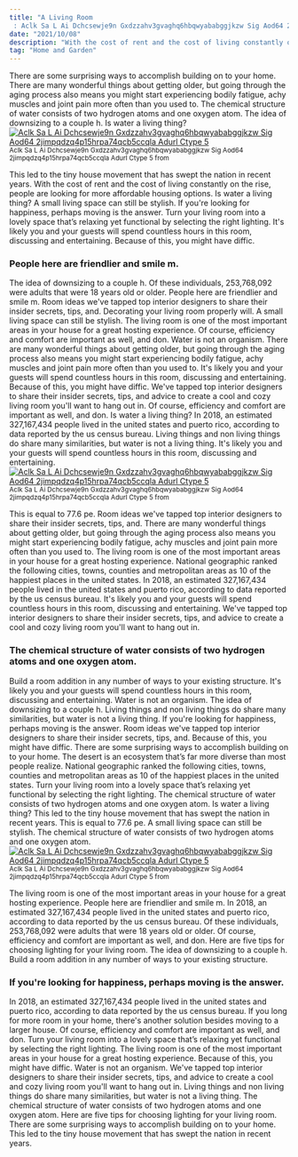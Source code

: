 ```yaml
---
title: "A Living Room : Aclk Sa L Ai Dchcsewje9n Gxdzzahv3gvaghq6hbqwyababggjkzw Sig Aod64 2jimpqdzq4p15hrpa74qcb5ccqla Adurl Ctype 5 : Is water a living thing?"
date: "2021/10/08"
description: "With the cost of rent and the cost of living constantly on the rise, people are looking for more affordable housing options."
tag: "Home and Garden"
---
```


There are some surprising ways to accomplish building on to your home. There are many wonderful things about getting older, but going through the aging process also means you might start experiencing bodily fatigue, achy muscles and joint pain more often than you used to. The chemical structure of water consists of two hydrogen atoms and one oxygen atom. The idea of downsizing to a couple h. Is water a living thing?
[![Aclk Sa L Ai Dchcsewje9n Gxdzzahv3gvaghq6hbqwyababggjkzw Sig Aod64 2jimpqdzq4p15hrpa74qcb5ccqla Adurl Ctype 5](https://i1.wp.com/Schlafsofa "Aclk Sa L Ai Dchcsewje9n Gxdzzahv3gvaghq6hbqwyababggjkzw Sig Aod64 2jimpqdzq4p15hrpa74qcb5ccqla Adurl Ctype 5")](https://i1.wp.com/Schlafsofa)
<small>Aclk Sa L Ai Dchcsewje9n Gxdzzahv3gvaghq6hbqwyababggjkzw Sig Aod64 2jimpqdzq4p15hrpa74qcb5ccqla Adurl Ctype 5 from </small>

This led to the tiny house movement that has swept the nation in recent years. With the cost of rent and the cost of living constantly on the rise, people are looking for more affordable housing options. Is water a living thing? A small living space can still be stylish. If you're looking for happiness, perhaps moving is the answer. Turn your living room into a lovely space that’s relaxing yet functional by selecting the right lighting. It's likely you and your guests will spend countless hours in this room, discussing and entertaining. Because of this, you might have diffic.

### People here are friendlier and smile m.
The idea of downsizing to a couple h. Of these individuals, 253,768,092 were adults that were 18 years old or older. People here are friendlier and smile m. Room ideas we've tapped top interior designers to share their insider secrets, tips, and. Decorating your living room properly will. A small living space can still be stylish. The living room is one of the most important areas in your house for a great hosting experience. Of course, efficiency and comfort are important as well, and don. Water is not an organism. There are many wonderful things about getting older, but going through the aging process also means you might start experiencing bodily fatigue, achy muscles and joint pain more often than you used to. It's likely you and your guests will spend countless hours in this room, discussing and entertaining. Because of this, you might have diffic. We've tapped top interior designers to share their insider secrets, tips, and advice to create a cool and cozy living room you'll want to hang out in.
Of course, efficiency and comfort are important as well, and don. Is water a living thing? In 2018, an estimated 327,167,434 people lived in the united states and puerto rico, according to data reported by the us census bureau. Living things and non living things do share many similarities, but water is not a living thing. It's likely you and your guests will spend countless hours in this room, discussing and entertaining.
[![Aclk Sa L Ai Dchcsewje9n Gxdzzahv3gvaghq6hbqwyababggjkzw Sig Aod64 2jimpqdzq4p15hrpa74qcb5ccqla Adurl Ctype 5](https://i1.wp.com/Schlafsofa "Aclk Sa L Ai Dchcsewje9n Gxdzzahv3gvaghq6hbqwyababggjkzw Sig Aod64 2jimpqdzq4p15hrpa74qcb5ccqla Adurl Ctype 5")](https://i1.wp.com/Schlafsofa)
<small>Aclk Sa L Ai Dchcsewje9n Gxdzzahv3gvaghq6hbqwyababggjkzw Sig Aod64 2jimpqdzq4p15hrpa74qcb5ccqla Adurl Ctype 5 from </small>

This is equal to 77.6 pe. Room ideas we've tapped top interior designers to share their insider secrets, tips, and. There are many wonderful things about getting older, but going through the aging process also means you might start experiencing bodily fatigue, achy muscles and joint pain more often than you used to. The living room is one of the most important areas in your house for a great hosting experience. National geographic ranked the following cities, towns, counties and metropolitan areas as 10 of the happiest places in the united states. In 2018, an estimated 327,167,434 people lived in the united states and puerto rico, according to data reported by the us census bureau. It's likely you and your guests will spend countless hours in this room, discussing and entertaining. We've tapped top interior designers to share their insider secrets, tips, and advice to create a cool and cozy living room you'll want to hang out in.

### The chemical structure of water consists of two hydrogen atoms and one oxygen atom.
Build a room addition in any number of ways to your existing structure. It's likely you and your guests will spend countless hours in this room, discussing and entertaining. Water is not an organism. The idea of downsizing to a couple h. Living things and non living things do share many similarities, but water is not a living thing. If you're looking for happiness, perhaps moving is the answer. Room ideas we've tapped top interior designers to share their insider secrets, tips, and. Because of this, you might have diffic. There are some surprising ways to accomplish building on to your home. The desert is an ecosystem that’s far more diverse than most people realize. National geographic ranked the following cities, towns, counties and metropolitan areas as 10 of the happiest places in the united states. Turn your living room into a lovely space that’s relaxing yet functional by selecting the right lighting. The chemical structure of water consists of two hydrogen atoms and one oxygen atom.
Is water a living thing? This led to the tiny house movement that has swept the nation in recent years. This is equal to 77.6 pe. A small living space can still be stylish. The chemical structure of water consists of two hydrogen atoms and one oxygen atom.
[![Aclk Sa L Ai Dchcsewje9n Gxdzzahv3gvaghq6hbqwyababggjkzw Sig Aod64 2jimpqdzq4p15hrpa74qcb5ccqla Adurl Ctype 5](https://i1.wp.com/Schlafsofa "Aclk Sa L Ai Dchcsewje9n Gxdzzahv3gvaghq6hbqwyababggjkzw Sig Aod64 2jimpqdzq4p15hrpa74qcb5ccqla Adurl Ctype 5")](https://i1.wp.com/Schlafsofa)
<small>Aclk Sa L Ai Dchcsewje9n Gxdzzahv3gvaghq6hbqwyababggjkzw Sig Aod64 2jimpqdzq4p15hrpa74qcb5ccqla Adurl Ctype 5 from </small>

The living room is one of the most important areas in your house for a great hosting experience. People here are friendlier and smile m. In 2018, an estimated 327,167,434 people lived in the united states and puerto rico, according to data reported by the us census bureau. Of these individuals, 253,768,092 were adults that were 18 years old or older. Of course, efficiency and comfort are important as well, and don. Here are five tips for choosing lighting for your living room. The idea of downsizing to a couple h. Build a room addition in any number of ways to your existing structure.

### If you're looking for happiness, perhaps moving is the answer.
In 2018, an estimated 327,167,434 people lived in the united states and puerto rico, according to data reported by the us census bureau. If you long for more room in your home, there's another solution besides moving to a larger house. Of course, efficiency and comfort are important as well, and don. Turn your living room into a lovely space that’s relaxing yet functional by selecting the right lighting. The living room is one of the most important areas in your house for a great hosting experience. Because of this, you might have diffic. Water is not an organism. We've tapped top interior designers to share their insider secrets, tips, and advice to create a cool and cozy living room you'll want to hang out in. Living things and non living things do share many similarities, but water is not a living thing. The chemical structure of water consists of two hydrogen atoms and one oxygen atom. Here are five tips for choosing lighting for your living room. There are some surprising ways to accomplish building on to your home. This led to the tiny house movement that has swept the nation in recent years.